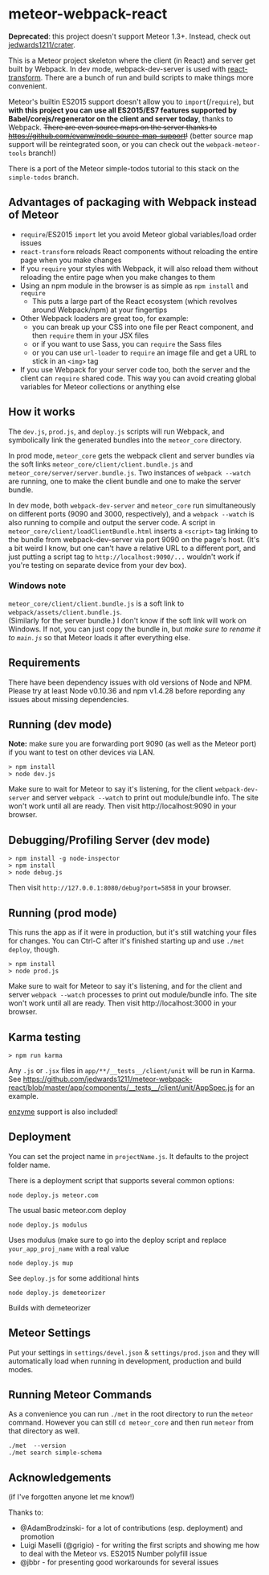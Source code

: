 # meteor-webpack-react

**Deprecated**: this project doesn't support Meteor 1.3+.  Instead, check out [jedwards1211/crater](https://github.com/jedwards1211/crater).

This is a Meteor project skeleton where the client (in React) and server get built by Webpack.  In dev mode,
webpack-dev-server is used with [react-transform](https://github.com/gaearon/babel-plugin-react-transform).  There are a bunch of run and build scripts to make things more convenient.

Meteor's builtin ES2015 support doesn't allow you to `import`(/`require`), but **with this project you can use all ES2015/ES7 features supported by Babel/corejs/regenerator on the client and server today**, thanks to Webpack.  ~~There are even source maps on the server thanks to https://github.com/evanw/node-source-map-support!~~ (better source map support will be reintegrated soon, or you can check out the `webpack-meteor-tools` branch!)

There is a port of the Meteor simple-todos tutorial to this stack on the `simple-todos` branch.

## Advantages of packaging with Webpack instead of Meteor

* `require`/ES2015 `import` let you avoid Meteor global variables/load order issues
* `react-transform` reloads React components without reloading the entire page
  when you make changes
* If you `require` your styles with Webpack, it will also reload them without
  reloading the entire page when you make changes to them
* Using an npm module in the browser is as simple as `npm install` and `require`
  * This puts a large part of the React ecosystem (which revolves around Webpack/npm)
    at your fingertips
* Other Webpack loaders are great too, for example:
  * you can break up your CSS into one file per React component, and then `require`
    them in your JSX files
  * or if you want to use Sass, you can `require` the Sass files
  * or you can use `url-loader` to `require` an image file and get a URL to stick in
    an `<img>` tag
* If you use Webpack for your server code too, both the server and the client can `require`
  shared code.  This way you can avoid creating global variables for Meteor collections or
  anything else

## How it works

The `dev.js`, `prod.js`, and `deploy.js` scripts will run Webpack, and symbolically link the generated bundles
into the `meteor_core` directory.

In prod mode, `meteor_core` gets the webpack client and server bundles via the soft links `meteor_core/client/client.bundle.js` and `meteor_core/server/server.bundle.js`.  Two instances of `webpack --watch` are running, one to make the client bundle and one to make the server bundle.

In dev mode, both `webpack-dev-server` and `meteor_core` run simultaneously on different ports (9090 and 3000, respectively), and a `webpack --watch` is also running to compile and output the server code.  A script in `meteor_core/client/loadClientBundle.html` inserts a `<script>` tag linking to the bundle from webpack-dev-server via port 9090 on the page's host.  (It's a bit weird I know, but one can't have a relative URL to a different port, and just putting a script tag to `http://localhost:9090/...` wouldn't work if you're testing on separate device from your dev box).

### Windows note

`meteor_core/client/client.bundle.js` is a soft link to `webpack/assets/client.bundle.js`.  
(Similarly for the server bundle.) I don't know
if the soft link will work on Windows.  If not, you can just copy the bundle in, but *make sure
to rename it to `main.js`* so that Meteor loads it after everything else.

## Requirements

There have been dependency issues with old versions of Node and NPM.  Please try at least Node v0.10.36 and npm v1.4.28 before repording any issues about missing dependencies.

## Running (dev mode)

**Note:** make sure you are forwarding port 9090 (as well as the Meteor port) if you want to test on other devices via LAN.

```
> npm install
> node dev.js
```
Make sure to wait for Meteor to say it's listening, for the client `webpack-dev-server` and server `webpack --watch` to print out module/bundle info.  The site won't work until all are ready.
Then visit http://localhost:9090 in your browser.

## Debugging/Profiling Server (dev mode)

```
> npm install -g node-inspector
> npm install
> node debug.js
```
Then visit `http://127.0.0.1:8080/debug?port=5858` in your browser.

## Running (prod mode)
This runs the app as if it were in production, but it's still watching your files for changes.  You can Ctrl-C after it's finished starting up and use `./met deploy`, though.

```
> npm install
> node prod.js
```
Make sure to wait for Meteor to say it's listening, and for the client and server `webpack --watch` processes to print out module/bundle info.  The site won't work until all are ready.
Then visit http://localhost:3000 in your browser.

## Karma testing

```
> npm run karma
```

Any `.js` or `.jsx` files in `app/**/__tests__/client/unit` will be run in Karma.
See https://github.com/jedwards1211/meteor-webpack-react/blob/master/app/components/__tests__/client/unit/AppSpec.js for an example.

[enzyme](https://github.com/airbnb/enzyme) support is also included!

## Deployment

You can set the project name in `projectName.js`.  It defaults to
the project folder name.

There is a deployment script that supports several common options:
```
node deploy.js meteor.com
```
The usual basic meteor.com deploy

```
node deploy.js modulus
```
Uses modulus (make sure to go into the deploy script and replace `your_app_proj_name` with a real value

```
node deploy.js mup
```
See `deploy.js` for some additional hints

```
node deploy.js demeteorizer
```
Builds with demeteorizer


## Meteor Settings

Put your settings in `settings/devel.json` & `settings/prod.json` and they will automatically load when running in development, production and build modes.


## Running Meteor Commands

As a convenience you can run `./met` in the root directory to run the `meteor` command. However you can still `cd meteor_core` and then run `meteor` from that directory as well.

```
./met  --version
./met search simple-schema
```

## Acknowledgements

(if I've forgotten anyone let me know!)

Thanks to:
* @AdamBrodzinski- for a lot of contributions (esp. deployment) and promotion
* Luigi Maselli (@grigio) - for writing the first scripts and showing me how to deal with the Meteor vs. ES2015 Number polyfill issue
* @jbbr - for presenting good workarounds for several issues
